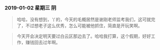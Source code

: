 ### 2019-01-02  星期三  阴
> 哈哈，没有想到，丫的，今天的毛概居然是谢刚老师监考我们，这可就完了，不过想老子这么优秀，怎么可能被他抓住，简直是开玩笑啊。

> 今天开会决定明天要过白云区那边去了。哈哈我打算，这个假期，好好工作，赚钱回去过年啊。